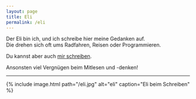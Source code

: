 ```yaml
---
layout: page
title: Eli
permalink: /eli
---
```


Der Eli bin ich, und ich schreibe hier meine Gedanken auf.  
Die drehen sich oft ums Radfahren, Reisen oder Programmieren.

Du kannst aber auch [mir schreiben](mailto:eliasgander@icloud.com).

Ansonsten viel Vergnügen beim Mitlesen und -denken!

---

{% include image.html path="/eli.jpg" alt="eli" caption="Eli beim Schreiben" %}
